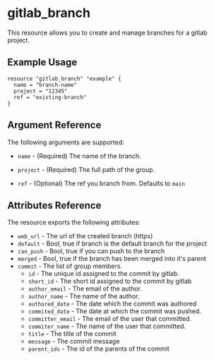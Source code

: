 # gitlab\_branch

This resource allows you to create and manage branches for a gitlab project.

## Example Usage

```hcl
resource "gitlab_branch" "example" {
  name = "branch-name"
  project = "12345"
  ref = "existing-branch"
}
```

## Argument Reference

The following arguments are supported:

* `name` - (Required) The name of the branch.

* `project` - (Required) The full path of the group.

* `ref` - (Optional) The ref you branch from. Defaults to `main`

## Attributes Reference

The resource exports the following attributes:

* `web_url` - The url of the created branch (https)
* `default` - Bool, true if branch is the default branch for the project
* `can_push` - Bool, true if you can push to the branch
* `merged` - Bool, true if the branch has been merged into it's parent
* `commit` - The list of group members.
  * `id` - The unique id assigned to the commit by gitlab.
  * `short_id` - The short id assigned to the commit by gitlab
  * `author_email` - The email of the author.
  * `author_name` - The name of the author.
  * `authored_date` - The date which the commit was authored
  * `commited_date` - The date at which the commit was pushed.
  * `committer_email` - The email of the user that committed.
  * `commiter_name` - The name of the user that committed.
  * `title` - The title of the commit
  * `message` - The commit message
  * `parent_ids` - The id of the parents of the commit
  